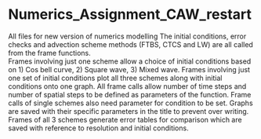 # Numerics_Assignment_CAW_restart
All files for new version of numerics modelling
The initial conditions, error checks and advection scheme methods (FTBS, CTCS and LW) are all called from the frame functions.  
Frames involving just one scheme allow a choice of initial conditions based on 1) Cos bell curve, 2) Square wave, 3) Mixed wave.
Frames involving just one set of initial conditions plot all three schemes along with initial conditions onto one graph.
All frame calls allow number of time steps and number of spatial steps to be defined as parameters of the function.
Frame calls of single schemes also need parameter for condition to be set.
Graphs are saved with their specific parameters in the title to prevent over writing.
Frames of all 3 schemes generate error tables for comparison which are saved with reference to resolution and initial conditions.
